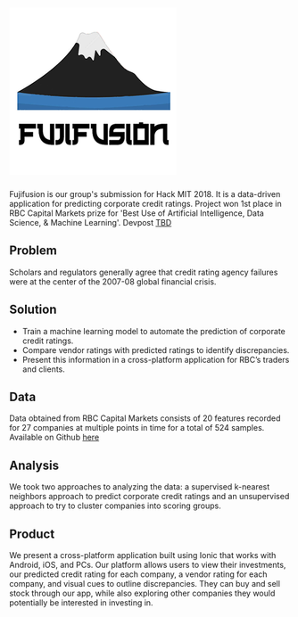 # ![Fujifusion](media/logo.png)

Fujifusion is our group's submission for Hack MIT 2018.  It is a data-driven application for predicting corporate credit ratings. Project won 1st place in RBC Capital Markets prize for 'Best Use of Artificial Intelligence, Data Science, & Machine Learning'. Devpost [TBD](https://devpost.com/software/fujifusion-hackmit2018)

## Problem
Scholars and regulators generally agree that credit rating agency failures were at the center of the 2007-08 global financial crisis.

## Solution
* Train a machine learning model to automate the prediction of corporate credit ratings.
* Compare vendor ratings with predicted ratings to identify discrepancies.
* Present this information in a cross-platform application for RBC’s traders and clients.

## Data 
Data obtained from RBC Capital Markets consists of 20 features recorded for 27 companies at multiple points in time for a total of 524 samples. Available on Github [here](https://github.com/em3057/RBC_CM)

## Analysis
We took two approaches to analyzing the data: a supervised k-nearest neighbors approach to predict corporate credit ratings and an unsupervised approach to try to cluster companies into scoring groups.

## Product
We present a cross-platform application built using Ionic that works with Android, iOS, and PCs. Our platform allows users to view their investments, our predicted credit rating for each company, a vendor rating for each company, and visual cues to outline discrepancies. They can buy and sell stock through our app, while also exploring other companies they would potentially be interested in investing in.